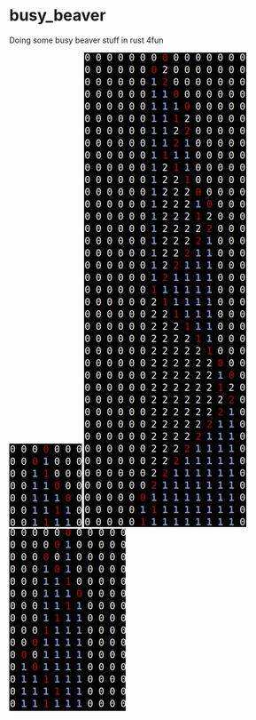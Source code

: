 # busy_beaver
Doing some busy beaver stuff in rust 4fun

![Alt text](imgs/bb2state2symb.jpeg?raw=true "Title")
![Alt text](imgs/bb2state3symb.jpeg?raw=true "Title")
![Alt text](imgs/bb3state2symb.jpeg?raw=true "Title")
